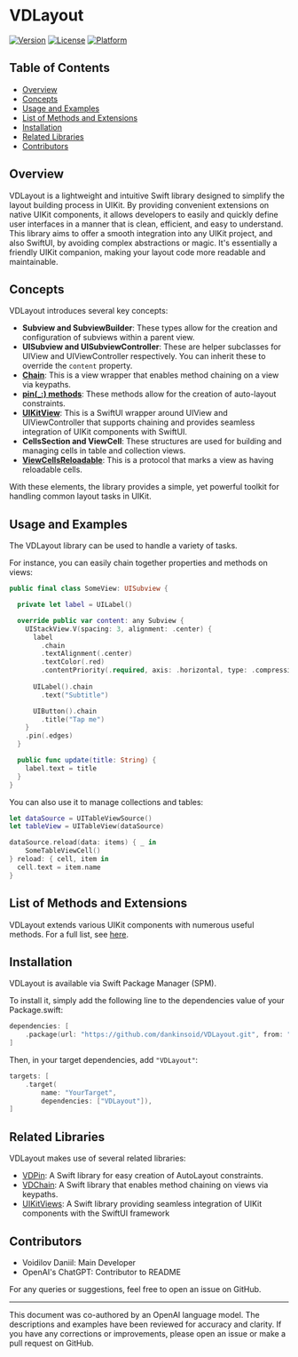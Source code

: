 # VDLayout

[![Version](https://img.shields.io/cocoapods/v/VDLayout.svg?style=flat)](https://cocoapods.org/pods/VDLayout)
[![License](https://img.shields.io/cocoapods/l/VDLayout.svg?style=flat)](https://cocoapods.org/pods/VDLayout)
[![Platform](https://img.shields.io/cocoapods/p/VDLayout.svg?style=flat)](https://cocoapods.org/pods/VDLayout)

## Table of Contents
- [Overview](#overview)
- [Concepts](#concepts)
- [Usage and Examples](#usage-and-examples)
- [List of Methods and Extensions](#list-of-methods-and-extensions)
- [Installation](#installation)
- [Related Libraries](#related-libraries)
- [Contributors](#contributors)

## Overview
VDLayout is a lightweight and intuitive Swift library designed to simplify the layout building process in UIKit. By providing convenient extensions on native UIKit components, it allows developers to easily and quickly define user interfaces in a manner that is clean, efficient, and easy to understand. This library aims to offer a smooth integration into any UIKit project, and also SwiftUI, by avoiding complex abstractions or magic. It's essentially a friendly UIKit companion, making your layout code more readable and maintainable.

## Concepts
VDLayout introduces several key concepts:

- **Subview and SubviewBuilder**: These types allow for the creation and configuration of subviews within a parent view.
- **UISubview and UISubviewController**: These are helper subclasses for UIView and UIViewController respectively. You can inherit these to override the `content` property.
- [**Chain**](https://github.com/dankinsoid/VDChain): This is a view wrapper that enables method chaining on a view via keypaths.
- [**pin(_:) methods**](https://github.com/dankinsoid/VDPin): These methods allow for the creation of auto-layout constraints.
- [**UIKitView**](https://github.com/dankinsoid/UIKitViews): This is a SwiftUI wrapper around UIView and UIViewController that supports chaining and provides seamless integration of UIKit components with SwiftUI.
- **CellsSection and ViewCell**: These structures are used for building and managing cells in table and collection views.
- [**ViewCellsReloadable**](Docs/ReloadableViews.md): This is a protocol that marks a view as having reloadable cells.

With these elements, the library provides a simple, yet powerful toolkit for handling common layout tasks in UIKit.

## Usage and Examples
The VDLayout library can be used to handle a variety of tasks.

For instance, you can easily chain together properties and methods on views:

```swift
public final class SomeView: UISubview {

  private let label = UILabel()

  override public var content: any Subview {
    UIStackView.V(spacing: 3, alignment: .center) {
      label
        .chain
        .textAlignment(.center)
        .textColor(.red)
        .contentPriority(.required, axis: .horizontal, type: .compression)
	    
      UILabel().chain
        .text("Subtitle")

      UIButton().chain
        .title("Tap me")
    }
    .pin(.edges)
  }

  public func update(title: String) {
    label.text = title
  }
}
```

You can also use it to manage collections and tables:

```swift
let dataSource = UITableViewSource()
let tableView = UITableView(dataSource)

dataSource.reload(data: items) { _ in
    SomeTableViewCell()
} reload: { cell, item in
  cell.text = item.name
}
```

## List of Methods and Extensions
VDLayout extends various UIKit components with numerous useful methods. For a full list, see [here](Docs/MethodsAndExtensions.md).

## Installation
VDLayout is available via Swift Package Manager (SPM). 

To install it, simply add the following line to the dependencies value of your Package.swift:

```swift
dependencies: [
    .package(url: "https://github.com/dankinsoid/VDLayout.git", from: "4.8.1")
]
```

Then, in your target dependencies, add `"VDLayout"`:

```swift
targets: [
    .target(
        name: "YourTarget",
        dependencies: ["VDLayout"]),
]
```

## Related Libraries
VDLayout makes use of several related libraries:

- [VDPin](https://github.com/dankinsoid/VDPin): A Swift library for easy creation of AutoLayout constraints.
- [VDChain](https://github.com/dankinsoid/VDChain): A Swift library that enables method chaining on views via keypaths.
- [UIKitViews](https://github.com/dankinsoid/UIKitViews): A Swift library providing seamless integration of UIKit components with the SwiftUI framework

## Contributors
- Voidilov Daniil: Main Developer
- OpenAI's ChatGPT: Contributor to README

For any queries or suggestions, feel free to open an issue on GitHub.

--- 

This document was co-authored by an OpenAI language model. The descriptions and examples have been reviewed for accuracy and clarity. If you have any corrections or improvements, please open an issue or make a pull request on GitHub.